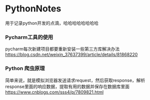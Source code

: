 # PythonNotes
用于记录python开发的点滴，哈哈哈哈哈哈哈哈

### Pycharm工具的使用
pycharm每次新建项目都要重新安装一些第三方库解决办法<br/>
https://blog.csdn.net/weixin_37637399/article/details/81868220

### Python 爬虫原理
简单来说，就是模拟浏览器发送请求request，然后获取response，解析response里面的响应数据，提取有用的数据并保存在数据库里面<br/>
https://www.cnblogs.com/sss4/p/7809821.html<br/>

